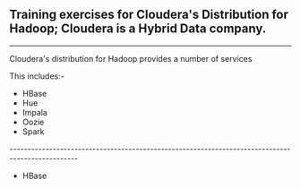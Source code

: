 <h2> Training exercises for Cloudera's Distribution for Hadoop; Cloudera is a Hybrid Data company. </h2>

-------------------------------------------------------------------------------------------------

<p>Cloudera's distribution for Hadoop provides a number of services</p> 
<p> This includes:- </p>
<ul>
         <li>HBase</li>
         <li>Hue</li>
         <li>Impala</li>
         <li>Oozie</li>
         <li>Spark</li>
      </ul>
 -------------------------------------------------------------------------------------------------
 <ul><li>HBase</li></ul>
